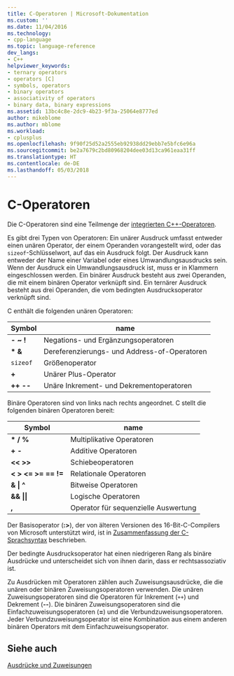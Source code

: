 ```yaml
---
title: C-Operatoren | Microsoft-Dokumentation
ms.custom: ''
ms.date: 11/04/2016
ms.technology:
- cpp-language
ms.topic: language-reference
dev_langs:
- C++
helpviewer_keywords:
- ternary operators
- operators [C]
- symbols, operators
- binary operators
- associativity of operators
- binary data, binary expressions
ms.assetid: 13bc4c8e-2dc9-4b23-9f3a-25064e8777ed
author: mikeblome
ms.author: mblome
ms.workload:
- cplusplus
ms.openlocfilehash: 9f90f25d52a2555eb92938dd29ebb7e5bfc6e96a
ms.sourcegitcommit: be2a7679c2bd80968204dee03d13ca961eaa31ff
ms.translationtype: HT
ms.contentlocale: de-DE
ms.lasthandoff: 05/03/2018
---
```

# <a name="c-operators"></a>C-Operatoren
Die C-Operatoren sind eine Teilmenge der [integrierten C++-Operatoren](../cpp/cpp-built-in-operators-precedence-and-associativity.md).  
  
 Es gibt drei Typen von Operatoren: Ein unärer Ausdruck umfasst entweder einen unären Operator, der einem Operanden vorangestellt wird, oder das `sizeof`-Schlüsselwort, auf das ein Ausdruck folgt. Der Ausdruck kann entweder der Name einer Variabel oder eines Umwandlungsausdrucks sein. Wenn der Ausdruck ein Umwandlungsausdruck ist, muss er in Klammern eingeschlossen werden. Ein binärer Ausdruck besteht aus zwei Operanden, die mit einem binären Operator verknüpft sind. Ein ternärer Ausdruck besteht aus drei Operanden, die vom bedingten Ausdrucksoperator verknüpft sind.  
  
 C enthält die folgenden unären Operatoren:  
  
|Symbol|name|  
|------------|----------|  
|**- ~ !**|Negations- und Ergänzungsoperatoren|  
|**\* &**|Dereferenzierungs- und Address-of-Operatoren|  
|`sizeof`|Größenoperator|  
|**+**|Unärer Plus-Operator|  
|**++ --**|Unäre Inkrement- und Dekrementoperatoren|  
  
 Binäre Operatoren sind von links nach rechts angeordnet. C stellt die folgenden binären Operatoren bereit:  
  
|Symbol|name|  
|------------|----------|  
|**\* / %**|Multiplikative Operatoren|  
|**+ -**|Additive Operatoren|  
|**<\< >>**|Schiebeoperatoren|  
|**\<   >   \<=   >=   ==   !=**|Relationale Operatoren|  
|**&   &#124; ^**|Bitweise Operatoren|  
|**&&   &#124;&#124;**|Logische Operatoren|  
|**,**|Operator für sequenzielle Auswertung|  
  
 Der Basisoperator (**:>**), der von älteren Versionen des 16-Bit-C-Compilers von Microsoft unterstützt wird, ist in [Zusammenfassung der C-Sprachsyntax](../c-language/c-language-syntax-summary.md) beschrieben.  
  
 Der bedingte Ausdrucksoperator hat einen niedrigeren Rang als binäre Ausdrücke und unterscheidet sich von ihnen darin, dass er rechtsassoziativ ist.  
  
 Zu Ausdrücken mit Operatoren zählen auch Zuweisungsausdrücke, die die unären oder binären Zuweisungsoperatoren verwenden. Die unären Zuweisungsoperatoren sind die Operatoren für Inkrement (`++`) und Dekrement (**--**). Die binären Zuweisungsoperatoren sind die Einfachzuweisungsoperatoren (**=**) und die Verbundzuweisungsoperatoren. Jeder Verbundzuweisungsoperator ist eine Kombination aus einem anderen binären Operators mit dem Einfachzuweisungsoperator.  
  
## <a name="see-also"></a>Siehe auch  
 [Ausdrücke und Zuweisungen](../c-language/expressions-and-assignments.md)